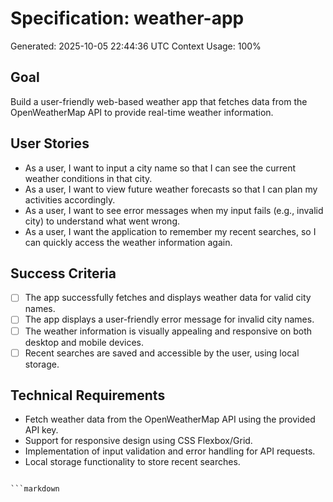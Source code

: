 # Specification: weather-app
Generated: 2025-10-05 22:44:36 UTC
Context Usage: 100%

## Goal
Build a user-friendly web-based weather app that fetches data from the OpenWeatherMap API to provide real-time weather information.

## User Stories
- As a user, I want to input a city name so that I can see the current weather conditions in that city.
- As a user, I want to view future weather forecasts so that I can plan my activities accordingly.
- As a user, I want to see error messages when my input fails (e.g., invalid city) to understand what went wrong.
- As a user, I want the application to remember my recent searches, so I can quickly access the weather information again.

## Success Criteria
- [ ] The app successfully fetches and displays weather data for valid city names.
- [ ] The app displays a user-friendly error message for invalid city names.
- [ ] The weather information is visually appealing and responsive on both desktop and mobile devices.
- [ ] Recent searches are saved and accessible by the user, using local storage.

## Technical Requirements
- Fetch weather data from the OpenWeatherMap API using the provided API key.
- Support for responsive design using CSS Flexbox/Grid.
- Implementation of input validation and error handling for API requests.
- Local storage functionality to store recent searches.
```

```markdown